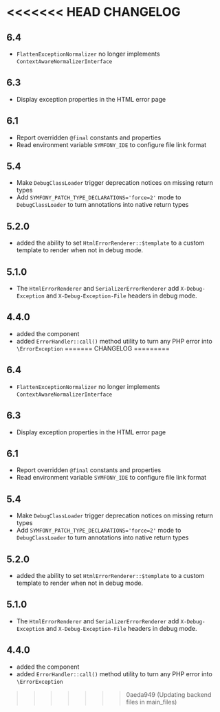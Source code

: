 <<<<<<< HEAD
CHANGELOG
=========

6.4
---

 * `FlattenExceptionNormalizer` no longer implements `ContextAwareNormalizerInterface`

6.3
---

 * Display exception properties in the HTML error page

6.1
---

 * Report overridden `@final` constants and properties
 * Read environment variable `SYMFONY_IDE` to configure file link format

5.4
---

 * Make `DebugClassLoader` trigger deprecation notices on missing return types
 * Add `SYMFONY_PATCH_TYPE_DECLARATIONS='force=2'` mode to `DebugClassLoader` to turn annotations into native return types

5.2.0
-----

 * added the ability to set `HtmlErrorRenderer::$template` to a custom template to render when not in debug mode.

5.1.0
-----

 * The `HtmlErrorRenderer` and `SerializerErrorRenderer` add `X-Debug-Exception` and `X-Debug-Exception-File` headers in debug mode.

4.4.0
-----

 * added the component
 * added `ErrorHandler::call()` method utility to turn any PHP error into `\ErrorException`
=======
CHANGELOG
=========

6.4
---

 * `FlattenExceptionNormalizer` no longer implements `ContextAwareNormalizerInterface`

6.3
---

 * Display exception properties in the HTML error page

6.1
---

 * Report overridden `@final` constants and properties
 * Read environment variable `SYMFONY_IDE` to configure file link format

5.4
---

 * Make `DebugClassLoader` trigger deprecation notices on missing return types
 * Add `SYMFONY_PATCH_TYPE_DECLARATIONS='force=2'` mode to `DebugClassLoader` to turn annotations into native return types

5.2.0
-----

 * added the ability to set `HtmlErrorRenderer::$template` to a custom template to render when not in debug mode.

5.1.0
-----

 * The `HtmlErrorRenderer` and `SerializerErrorRenderer` add `X-Debug-Exception` and `X-Debug-Exception-File` headers in debug mode.

4.4.0
-----

 * added the component
 * added `ErrorHandler::call()` method utility to turn any PHP error into `\ErrorException`
>>>>>>> 0aeda949 (Updating backend files in main_files)
